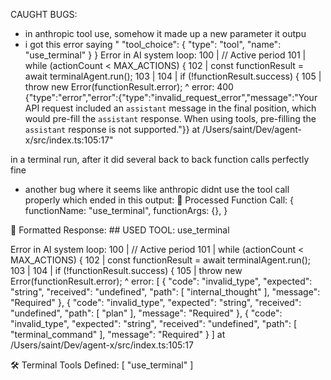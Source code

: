 CAUGHT BUGS:
- in anthropic tool use, somehow it made up a new parameter it outpu
- i got this error saying
"  "tool_choice": {
    "type": "tool",
    "name": "use_terminal"
  }
}
Error in AI system loop: 100 |       // Active period
101 |       while (actionCount < MAX_ACTIONS) {
102 |         const functionResult = await terminalAgent.run();
103 | 
104 |         if (!functionResult.success) {
105 |           throw new Error(functionResult.error);
                      ^
error: 400 {"type":"error","error":{"type":"invalid_request_error","message":"Your API request included an `assistant` message in the final position, which would pre-fill the `assistant` response. When using tools, pre-filling the `assistant` response is not supported."}}
      at /Users/saint/Dev/agent-x/src/index.ts:105:17"

in a terminal run, after it did several back to back function calls perfectly fine

- another bug where it seems like anthropic didnt use the tool call properly which ended in this output:
🤖 Processed Function Call: {
  functionName: "use_terminal",
  functionArgs: {},
}

📝 Formatted Response: ## USED TOOL: use_terminal

Error in AI system loop: 100 |       // Active period
101 |       while (actionCount < MAX_ACTIONS) {
102 |         const functionResult = await terminalAgent.run();
103 | 
104 |         if (!functionResult.success) {
105 |           throw new Error(functionResult.error);
                      ^
error: [
  {
    "code": "invalid_type",
    "expected": "string",
    "received": "undefined",
    "path": [
      "internal_thought"
    ],
    "message": "Required"
  },
  {
    "code": "invalid_type",
    "expected": "string",
    "received": "undefined",
    "path": [
      "plan"
    ],
    "message": "Required"
  },
  {
    "code": "invalid_type",
    "expected": "string",
    "received": "undefined",
    "path": [
      "terminal_command"
    ],
    "message": "Required"
  }
]
      at /Users/saint/Dev/agent-x/src/index.ts:105:17

🛠️ Terminal Tools Defined: [ "use_terminal" ]
